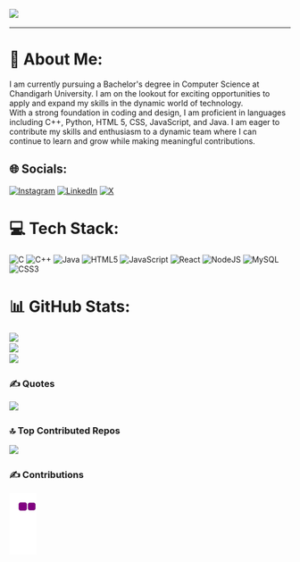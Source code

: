
[![](https://visitcount.itsvg.in/api?id=AnubhavTyagi26&icon=5&color=10)](https://visitcount.itsvg.in)

---

# 💫 About Me:
I am currently pursuing a Bachelor's degree in Computer Science at Chandigarh University. I am on the lookout for exciting opportunities to apply and expand my skills in the dynamic world of technology.<br>With a strong foundation in coding and design, I am proficient in languages including C++, Python, HTML 5, CSS, JavaScript, and Java. I am eager to contribute my skills and enthusiasm to a dynamic team where I can continue to learn and grow while making meaningful contributions.


## 🌐 Socials:
[![Instagram](https://img.shields.io/badge/Instagram-%23E4405F.svg?logo=Instagram&logoColor=white)](https://instagram.com/kalplays_) [![LinkedIn](https://img.shields.io/badge/LinkedIn-%230077B5.svg?logo=linkedin&logoColor=white)](https://linkedin.com/in/anubhav-tyagi-205a26202) [![X](https://img.shields.io/badge/X-black.svg?logo=X&logoColor=white)](https://x.com/Anubhav0726) 

# 💻 Tech Stack:
![C](https://img.shields.io/badge/c-%2300599C.svg?style=flat&logo=c&logoColor=white) ![C++](https://img.shields.io/badge/c++-%2300599C.svg?style=flat&logo=c%2B%2B&logoColor=white) ![Java](https://img.shields.io/badge/java-%23ED8B00.svg?style=flat&logo=openjdk&logoColor=white) ![HTML5](https://img.shields.io/badge/html5-%23E34F26.svg?style=flat&logo=html5&logoColor=white) ![JavaScript](https://img.shields.io/badge/javascript-%23323330.svg?style=flat&logo=javascript&logoColor=%23F7DF1E) ![React](https://img.shields.io/badge/react-%2320232a.svg?style=flat&logo=react&logoColor=%2361DAFB) ![NodeJS](https://img.shields.io/badge/node.js-6DA55F?style=flat&logo=node.js&logoColor=white) ![MySQL](https://img.shields.io/badge/mysql-%2300000f.svg?style=flat&logo=mysql&logoColor=white) ![CSS3](https://img.shields.io/badge/css3-%231572B6.svg?style=flat&logo=css3&logoColor=white)
# 📊 GitHub Stats:
![](https://github-readme-stats.vercel.app/api?username=AnubhavTyagi26&theme=radical&hide_border=false&include_all_commits=true&count_private=true)<br/>
![](https://github-readme-streak-stats.herokuapp.com/?user=AnubhavTyagi26&theme=radical&hide_border=false)<br/>
![](https://github-readme-stats.vercel.app/api/top-langs/?username=AnubhavTyagi26&theme=radical&hide_border=false&include_all_commits=true&count_private=true&layout=compact)


### ✍️ Quotes
![](https://quotes-github-readme.vercel.app/api?type=vetical&theme=radical)

### 🔝 Top Contributed Repos
![](https://github-contributor-stats.vercel.app/api?username=AnubhavTyagi26&limit=5&theme=radical&combine_all_yearly_contributions=true)

### ✍️ Contributions
![snake gif](https://github.com/AnubhavTyagi26/AnubhavTyagi26/blob/output/github-contribution-grid-snake.gif)

